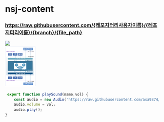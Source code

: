 # nsj-content

### https://raw.githubusercontent.com/{레포지터리사용자이름}/{레포지터리이름}/{branch}/{file_path}

<img src="https://github.com/user-attachments/assets/a9ef1d48-91a5-44e4-bff3-f5d4abd6ab98" width="100">
<br>
<img src="https://github.com/nsjsoft/nsj-content/blob/main/jca-architecture.png" width="100">

```javascript
 export function playSound(name,vol) {
    const audio = new Audio('https://raw.githubusercontent.com/asa9874/Github-User-Content/main/'+name+'.mp3');
    audio.volume = vol;
    audio.play();
}
```